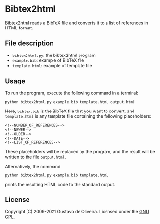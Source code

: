 # Bibtex2html

Bibtex2html reads a BibTeX file and converts it to a list of references in HTML format.

## File description

* `bibtex2html.py`: the bibtex2html program
* `example.bib`: example of BibTeX file
* `template.html`: example of template file

## Usage

To run the program, execute the following command in a terminal:

    python bibtex2html.py example.bib template.html output.html

Here, `bibtex.bib` is the BibTeX file that you want to convert, and `template.html` is any template file containing the following placeholders:

    <!--NUMBER_OF_REFERENCES-->
    <!--NEWER-->
    <!--OLDER-->
    <!--DATE-->
    <!--LIST_OF_REFERENCES-->

These placeholders will be replaced by the program, and the result will be written to the file `output.html`.

Alternatively, the command

    python bibtex2html.py example.bib template.html

prints the resulting HTML code to the standard output.
    
## License

Copyright (C) 2009-2021 Gustavo de Oliveira. Licensed under the [GNU GPL](LICENSE).
